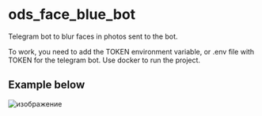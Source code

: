 # ods_face_blue_bot


Telegram bot to blur faces in photos sent to the bot.

To work, you need to add the TOKEN environment variable, or .env file with TOKEN for the telegram bot. Use docker to run the project.

## Example below

![изображение](https://user-images.githubusercontent.com/48273467/208266868-31d35c3d-d87d-4839-bc3a-66cc1fc30a8f.png)
